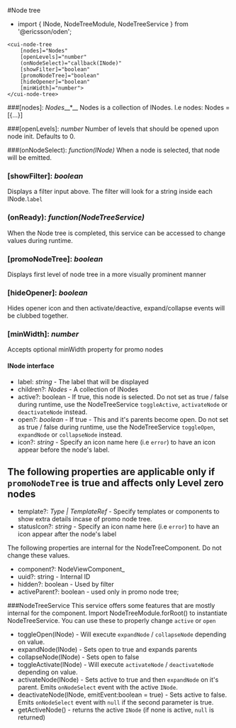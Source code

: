 [//]: # (title: Node tree)
[//]: # (category: List & Table)
[//]: # (icon: fa-table)

#Node tree
* import { INode, NodeTreeModule, NodeTreeService } from '@ericsson/oden';

```
<cui-node-tree
    [nodes]="Nodes"
    [openLevels]="number"
    (onNodeSelect)="callback(INode)"
    [showFilter]="boolean"
    [promoNodeTree]="boolean"
    [hideOpener]="boolean"
    [minWidth]="number">
</cui-node-tree>
```

###[nodes]: _Nodes___*__
Nodes is a collection of INodes. I.e nodes: Nodes = [{...}]

###[openLevels]: _number_
Number of levels that should be opened upon node init.
Defaults to 0.

###(onNodeSelect): _function(INode)_
When a node is selected, that node will be emitted.

### [showFilter]: _boolean_
Displays a filter input above. The filter will look for a string inside each INode.`label`

### (onReady): _function(NodeTreeService)_
When the Node tree is completed, this service can be accessed to change values during runtime.

### [promoNodeTree]: _boolean_
Displays first level of node tree in a more visually prominent manner

### [hideOpener]: _boolean_
Hides opener icon and then activate/deactive, expand/collapse events will be clubbed together.

### [minWidth]: _number_
Accepts optional minWidth property for promo nodes

#### INode interface

* label: _string_ - The label that will be displayed
* children?: _Nodes_ - A collection of INodes
* active?: boolean - If true, this node is selected. Do not set as true / false during runtime, use the NodeTreeService `toggleActive`, `activateNode` or `deactivateNode` instead.
* open?: _boolean_ - If true - This and it's parents become open. Do not set as true / false during runtime, use the NodeTreeService `toggleOpen`, `expandNode` or `collapseNode` instead. 
* icon?: _string_ - Specify an icon name here (i.e `error`) to have an icon appear before the node's label.

## The following properties are applicable only if `promoNodeTree` is true and affects only Level zero nodes

* template?: _Type | TemplateRef_ - Specify templates or components to show extra details incase of promo node tree.
* statusIcon?: _string_ -  Specify an icon name here (i.e `error`) to have an icon appear after the node's label

The following properties are internal for the NodeTreeComponent. Do not change these values.
* component?: NodeViewComponent_
* uuid?: string - Internal ID
* hidden?: boolean - Used by filter
* activeParent?: boolean - used only in promo node tree;

###NodeTreeService
This service offers some features that are mostly internal for the component. Import NodeTreeModule.forRoot() to instantiate NodeTreeService.
You can use these to properly change `active` or `open`

* toggleOpen(INode) -  Will execute `expandNode` / `collapseNode` depending on value.
* expandNode(INode) - Sets open to true and expands parents
* collapseNode(INode) - Sets open to false
* toggleActivate(INode) - Will execute `activateNode` / `deactivateNode` depending on value.
* activateNode(INode) - Sets active to true and then `expandNode` on it's parent. Emits `onNodeSelect` event with the active `INode`.
* deactivateNode(INode, emitEvent:boolean = true) - Sets active to false.  Emits `onNodeSelect` event with `null` if the second parameter is true.
* getActiveNode() - returns the active `INode` (if none is active, `null` is returned)
